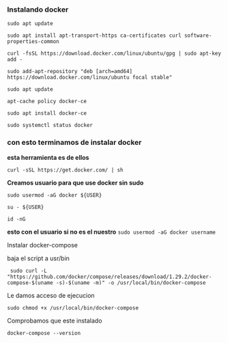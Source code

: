 ### Instalando docker

`sudo apt update`

`sudo apt install apt-transport-https ca-certificates curl software-properties-common`

`curl -fsSL https://download.docker.com/linux/ubuntu/gpg | sudo apt-key add -`

`sudo add-apt-repository "deb [arch=amd64] https://download.docker.com/linux/ubuntu focal stable"` 

`sudo apt update`

`apt-cache policy docker-ce`

`sudo apt install docker-ce`

`sudo systemctl status docker`

### con esto terminamos de instalar docker

**esta herramienta es de ellos**

 `curl -sSL https://get.docker.com/ | sh`

**Creamos usuario para que use docker sin sudo**

`sudo usermod -aG docker ${USER}`

`su - ${USER}`

`id -nG`

**esto con el usuario si no es el nuestro**
        `sudo usermod -aG docker username`

Instalar docker-compose

baja el script a usr/bin

```
 sudo curl -L "https://github.com/docker/compose/releases/download/1.29.2/docker-compose-$(uname -s)-$(uname -m)" -o /usr/local/bin/docker-compose
```

Le damos acceso de ejecucion

```
sudo chmod +x /usr/local/bin/docker-compose
```

Comprobamos que este instalado

```
docker-compose --version
```
